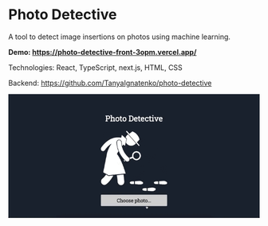 # Photo Detective
A tool to detect image insertions on photos using machine learning.

**Demo: https://photo-detective-front-3opm.vercel.app/**

Technologies: React, TypeScript, next.js, HTML, CSS

Backend: https://github.com/TanyaIgnatenko/photo-detective

![App demo](assets/demo.gif)
